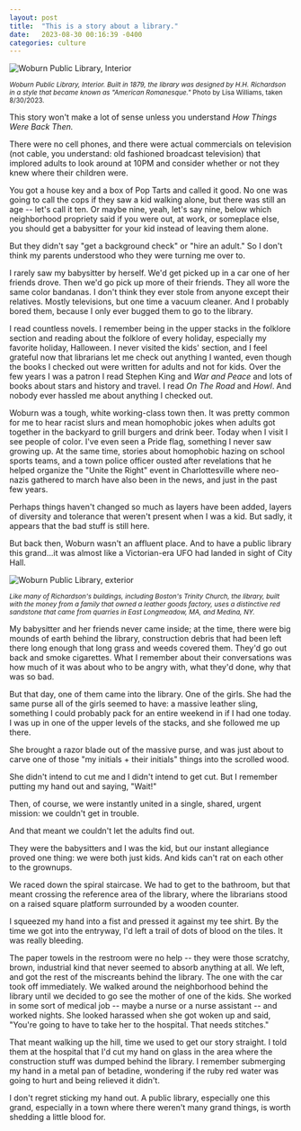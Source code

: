 ```yaml
---
layout: post
title:  "This is a story about a library."
date:   2023-08-30 00:16:39 -0400
categories: culture
---
```


![Woburn Public Library, Interior](https://i.ibb.co/WGhdfPX/woburn-public-library.jpg)

<sub>_Woburn Public Library, Interior. Built in 1879, the library was designed by H.H. Richardson in a style that became known as "American Romanesque."_ Photo by Lisa Williams, taken 8/30/2023.</sub>

This story won't make a lot of sense unless you understand _How Things Were Back Then._

There were no cell phones, and there were actual commercials on television (not cable, you understand: old fashioned broadcast television) that implored adults to look around at 10PM and consider whether or not they knew where their children were. 

You got a house key and a box of Pop Tarts and called it good. No one was going to call the cops if they saw a kid walking alone, but there was still an age -- let's call it ten. Or maybe nine, yeah, let's say nine, below which neighborhood propriety said if you were out, at work, or someplace else, you should get a babysitter for your kid instead of leaving them alone. 

But they didn't say "get a background check" or "hire an adult." So I don't think my parents understood who they were turning me over to.

I rarely saw my babysitter by herself. We'd get picked up in a car one of her friends drove. Then we'd go pick up more of their friends. They all wore the same color bandanas. I don't think they ever stole from anyone except their relatives. Mostly televisions, but one time a vacuum cleaner. And I probably bored them, because I only ever bugged them to go to the library.  

I read countless novels. I remember being in the upper stacks in the folklore section and reading about the folklore of every holiday, especially my favorite holiday, Halloween. I never visited the kids' section, and I feel grateful now that librarians let me check out anything I wanted, even though the books I checked out were written for adults and not for kids. Over the few years I was a patron I read Stephen King and _War and Peace_ and lots of books about stars and history and travel. I read _On The Road_ and _Howl_. And nobody ever hassled me about anything I checked out. 

Woburn was a tough, white working-class town then. It was pretty common for me to hear racist slurs and mean homophobic jokes when adults got together in the backyard to grill burgers and drink beer. Today when I visit I see people of color. I've even seen a Pride flag, something I never saw growing up. At the same time, stories about homophobic hazing on school sports teams, and a town police officer ousted after revelations that he helped organize the "Unite the Right" event in Charlottesville where neo-nazis gathered to march have also been in the news, and just in the past few years. 

Perhaps things haven't changed so much as layers have been added, layers of diversity and tolerance that weren't present when I was a kid. But sadly, it appears that the bad stuff is still here. 

But back then, Woburn wasn't an affluent place. And to have a public library this grand...it was almost like a Victorian-era UFO had landed in sight of City Hall. 

![Woburn Public Library, exterior](https://freedomsway.org/wp-content/uploads/2021/12/woburn-ma_winn-memorial-library-1.jpeg)

<sub>_Like many of Richardson's buildings, including Boston's Trinity Church, the library, built with the money from a family that owned a leather goods factory, uses a distinctive red sandstone that came from quarries in East Longmeadow, MA, and Medina, NY._</sub>

My babysitter and her friends never came inside; at the time, there were big mounds of earth behind the library, construction debris that had been left there long enough that long grass and weeds covered them. They'd go out back and smoke cigarettes. What I remember about their conversations was how much of it was about who to be angry with, what they'd done, why that was so bad. 

But that day, one of them came into the library. One of the girls. She had the same purse all of the girls seemed to have: a massive leather sling, something I could probably pack for an entire weekend in if I had one today. I was up in one of the upper levels of the stacks, and she followed me up there. 

She brought a razor blade out of the massive purse, and was just about to carve one of those "my initials + their initials" things into the scrolled wood. 

She didn't intend to cut me and I didn't intend to get cut. But I remember putting my hand out and saying, "Wait!" 

Then, of course, we were instantly united in a single, shared, urgent mission: we couldn't get in trouble. 

And that meant we couldn't let the adults find out. 

They were the babysitters and I was the kid, but our instant allegiance proved one thing: we were both just kids. And kids can't rat on each other to the grownups. 

We raced down the spiral staircase. We had to get to the bathroom, but that meant crossing the reference area of the library, where the librarians stood on a raised square platform surrounded by a wooden counter. 

I squeezed my hand into a fist and pressed it against my tee shirt. By the time we got into the entryway, I'd left a trail of dots of blood on the tiles. It was really bleeding. 

The paper towels in the restroom were no help -- they were those scratchy, brown, industrial kind that never seemed to absorb anything at all. We left, and got the rest of the miscreants behind the library. The one with the car took off immediately. We walked around the neighborhood behind the library until we decided to go see the mother of one of the kids. She worked in some sort of medical job -- maybe a nurse or a nurse assistant -- and worked nights. She looked harassed when she got woken up and said, "You're going to have to take her to the hospital. That needs stitches."

That meant walking up the hill, time we used to get our story straight. I told them at the hospital that I'd cut my hand on glass in the area where the construction stuff was dumped behind the library. I remember submerging my hand in a metal pan of betadine, wondering if the ruby red water was going to hurt and being relieved it didn't. 

I don't regret sticking my hand out. A public library, especially one this grand, especially in a town where there weren't many grand things, is worth shedding a little blood for. 






